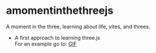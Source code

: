 # amomentinthethreejs
A moment in the three, learning about life, vites, and threes.


* A first approach to learning three.js<br />
For an example go to: <a href="https://github.com/acroooo/amomentinthethreejs/blob/main/video.gif">GIF</a>
